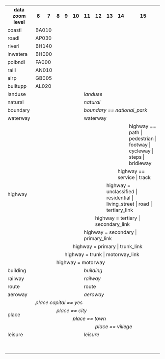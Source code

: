 <table>
  <tr>
    <th>data zoom level</th>
    <th>6</th>
    <th>7</th>
    <th>8</th>
    <th>9</th>
    <th>10</th>
    <th>11</th>
    <th>12</th>
    <th>13</th>
    <th>14</th>
    <th>15</th>
  </tr>
  <tr>
    <td>coastl</td>
    <td colspan='5'>BA010</td>
    <td colspan='5'></td>
  </tr>
  <tr>
    <td>roadl</td>
    <td colspan='2'>AP030</td>
    <td colspan='8'></td>
  </tr>
  <tr>
    <td>riverl</td>
    <td colspan='5'>BH140</td>
    <td colspan='5'></td>
  </tr>
  <tr>
    <td>inwatera</td>
    <td colspan='5'>BH000</td>
    <td colspan='5'></td>
  </tr>
  <tr>
    <td>polbndl</td>
    <td colspan='10'>FA000</td>
  </tr>
  <tr>
    <td>raill</td>
    <td colspan='5'>AN010</td>
    <td colspan='5'></td>
  </tr>
  <tr>
    <td>airp</td>
    <td colspan='10'>GB005</td>
  </tr>
  <tr>
    <td>builtupp</td>
    <td colspan='5'>AL020</td>
    <td colspan='5'></td>
  </tr>
  <tr>
    <td>landuse</td>
    <td colspan='5'></td>
    <td colspan='5'><i>landuse</i></td>
  </tr>
  <tr>
    <td>natural</td>
    <td colspan='5'></td>
    <td colspan='5'><i>natural</i></td>
  </tr>
  <tr>
    <td>boundary</td>
    <td colspan='5'></td>
    <td colspan='5'><i>boundary == national_park</i></td>
  </tr>
  <tr>
    <td>waterway</td>
    <td colspan='5'></td>
    <td colspan='5'>waterway</td>
  </tr>
  <tr>
    <td rowspan='8'>highway</td>
    <td colspan='9'></td>
    <td colspan='1'>highway == path | pedestrian | footway | cycleway | steps | bridleway</td>
  </tr>
  <tr>
    <td colspan='8'></td>
    <td colspan='2'>highway == service | track</td>
  </tr>
  <tr>
    <td colspan='7'></td>
    <td colspan='3'>highway = unclassified | residential | living_street | road | tertiary_link</td>
  </tr>
  <tr>
    <td colspan='6'></td>
    <td colspan='4'>highway = tertiary | secondary_link</td>
  </tr>
  <tr>
    <td colspan='5'></td>
    <td colspan='5'>highway = secondary | primary_link</td>
  </tr>
  <tr>
    <td colspan='4'></td>
    <td colspan='6'>highway = primary | trunk_link</td>
  </tr>
  <tr>
    <td colspan='3'></td>
    <td colspan='7'>highway = trunk | motorway_link</td>
  </tr>
  <tr>
    <td colspan='2'></td>
    <td colspan='8'>highway = motorway</td>
  </tr>
  <tr>
    <td>building</td>
    <td colspan='5'></td>
    <td colspan='5'><i>building</i></td>
  </tr>
  <tr>
    <td>railway</td>
    <td colspan='5'></td>
    <td colspan='5'><i>railway</i></td>
  </tr>
  <tr>
    <td>route</td>
    <td colspan='5'></td>
    <td colspan='5'>route</td>
  </tr>
  <tr>
    <td>aeroway</td>
    <td colspan='5'></td>
    <td colspan='5'><i>aeroway</i></td>
  </tr>
  <tr>
    <td rowspan='4'>place</td>
    <td colspan='10'><i>place capital == yes</i></td>
  </tr>
  <tr>
    <td colspan='2'></td>
    <td colspan='8'><i>place == city</i></td>
  </tr>
  <tr>
    <td colspan='4'></td>
    <td colspan='6'><i>place == town</i></td>
  </tr>
  <tr>
    <td colspan='6'></td>
    <td colspan='4'><i>place == villege</i></td>
  </tr>
  <tr>
    <td>leisure</td>
    <td colspan='5'></td>
    <td colspan='5'><i>leisure</i></td>
  </tr>
  <tr>
    <td></td>
    <td></td>
    <td></td>
  </tr>
  <tr>
    <td></td>
    <td></td>
    <td></td>
  </tr>
  <tr>
    <td></td>
    <td></td>
    <td></td>
  </tr>
  <tr>
    <td></td>
    <td></td>
    <td></td>
  </tr>
  <tr>
    <td></td>
    <td></td>
    <td></td>
  </tr>
  <tr>
    <td></td>
    <td></td>
    <td></td>
  </tr>
  <tr>
    <td></td>
    <td></td>
    <td></td>
  </tr>
  <tr>
    <td></td>
    <td></td>
    <td></td>
  </tr>
</table>  
